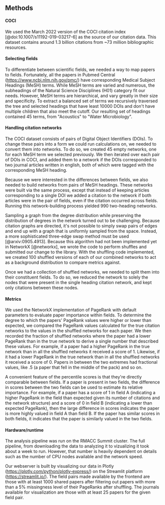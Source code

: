 ## Methods

#### COCI
We used the March 2022 version of the COCI citation index [@doi:10.1007/s11192-019-03217-6] as the source of our citation data.
This dataset contains around 1.3 billion citations from ~73 million bibliographic resources.

#### Selecting fields
To differentiate between scientific fields, we needed a way to map papers to fields.
Fortunately, all the papers in Pubmed Central (https://www.ncbi.nlm.nih.gov/pmc/) have corresponding Medical Subject Headings (MeSH) terms.
While MeSH terms are varied and numerous, the subheadings of the Natural Science Disciplines (H01) category fit our needs.
However, MeSH terms are hierarchical, and vary greatly in their size and specificity.
To extract a balanced set of terms we recursively traversed the tree and selected headings that have least 10000 DOIs and don't have multiple children that also meet the cutoff.
Our resulting set of headings contained 45 terms, from "Acoustics" to "Water Microbiology".

#### Handling citation networks
The COCI dataset consists of pairs of Digital Object Identifiers (DOIs).
To change these pairs into a form we could run calculations on, we needed to convert them into networks.
To do so, we created 45 empty networks, one for each MeSH term we selected previously.
We then iterated over each pair of DOIs in COCI, and added them to a network if the DOIs corresponded to two journal articles written in english, both of which were tagged with the corresponding MeSH heading.

Because we were interested in the differences between fields, we also needed to build networks from pairs of MeSH headings.
These networks were built via the same process, except that instead of keeping articles corresponding to a single DOI we added a citation to the network if both articles were in the pair of fields, even if the citation occurred across fields.
Running this network-building process yielded 990 two-heading networks.

Sampling a graph from the degree distribution while preserving the distribution of degrees in the network turned out to be challenging.
Because citation graphs are directed, it's not possible to simply swap pairs of edges and end up with a graph that is uniformly sampled from the space.
Instead, a more sophisticated three-edge swap method must be used [@arxiv:0905.4913].
Because this algorithm had not been implemented yet in NetworkX [@networkx], we wrote the code to perform shuffles and submitted our change to the library.
With the shuffling code implemented, we created 100 shuffled versions of each of our combined networks to act as a background distribution to compare metrics against.

Once we had a collection of shuffled networks, we needed to split them into their constituent fields.
To do so, we reduced the network to solely the nodes that were present in the single heading citation network, and kept only citations between these nodes.

#### Metrics

We used the NetworkX implementation of PageRank with default parameters to evaluate paper importance within fields.
To determine the degree to which the papers' PageRank values were higher or lower than expected, we compared the PageRank values calculated for the true citation networks to the values in the shuffled networks for each paper.
We then recorded the fraction of shuffled networks where the paper had a lower PageRank than in the true network to derive a single number that described these values.
For example, if a paper had a higher PageRank in the true network than in all the shuffled networks it received a score of 1.
Likewise, if it had a lower PageRank in the true network than in all the shuffled networks it received a score of 0.
Papers in between the two extremes had fractional values, like .5 (a paper that fell in the middle of the pack) and so on.

A convenient feature of the percentile scores is that they're directly comparable between fields.
If a paper is present in two fields, the difference in scores between the two fields can be used to estimate its relative importance.
For example, if a paper has a score of 1 in field A (indicating a higher PageRank in the field than expected given its number of citations and the network structure) and a score of 0 in field B (indicating a lower than expected PageRank), then the large difference in scores indicates the paper is more highly valued in field A than field B.
If the paper has similar scores in both fields, it indicates that the paper is similarly valued in the two fields.

#### Hardware/runtime
The analysis pipeline was run on the RMACC Summit cluster.
The full pipeline, from downloading the data to analyzing it to vizualizing it took about a week to run.
However, that number is heavily dependent on details such as the number of CPU nodes available and the network speed.

Our webserver is built by visualizing our data in Plotly (https://plotly.com/python/plotly-express/) on the Streamlit platform (https://streamlit.io/).
The field pairs made available by the frontend are those with at least 1000 shared papers after filtering out papers with more than a 5% missingness level of their PageRanks after shuffling.
The journals available for visualization are those with at least 25 papers for the given field pair.
